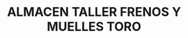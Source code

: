 ---
title: "ALMACEN TALLER FRENOS Y MUELLES TORO"
url: /santander-de-quilichao/almacen-taller-frenos-y-muelles-toro/
shop: Autowerkstatt
---